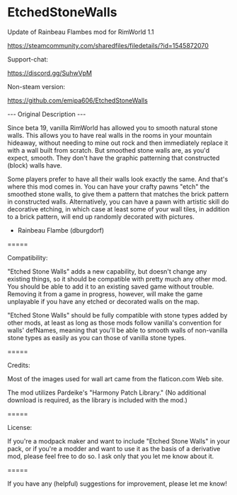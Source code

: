 # EtchedStoneWalls

Update of Rainbeau Flambes mod for RimWorld 1.1

https://steamcommunity.com/sharedfiles/filedetails/?id=1545872070

Support-chat:

https://discord.gg/SuhwVpM

Non-steam version:

https://github.com/emipa606/EtchedStoneWalls
	
--- Original Description ---

Since beta 19, vanilla RimWorld has allowed you to smooth natural stone walls. This allows you to have real walls in the rooms in your mountain hideaway, without needing to mine out rock and then immediately replace it with a wall built from scratch. But smoothed stone walls are, as you'd expect, smooth. They don't have the graphic patterning that constructed (block) walls have. 

Some players prefer to have all their walls look exactly the same. And that's where this mod comes in. You can have your crafty pawns "etch" the smoothed stone walls, to give them a pattern that matches the brick pattern in constructed walls. Alternatively, you can have a pawn with artistic skill do decorative etching, in which case at least some of your wall tiles, in addition to a brick pattern, will end up randomly decorated with pictures.

- Rainbeau Flambe (dburgdorf)

=====

Compatibility:

"Etched Stone Walls" adds a new capability, but doesn't change any existing things, so it should be compatible with pretty much any other mod. You should be able to add it to an existing saved game without trouble. Removing it from a game in progress, however, will make the game unplayable if you have any etched or decorated walls on the map.

"Etched Stone Walls" should be fully compatible with stone types added by other mods, at least as long as those mods follow vanilla's convention for walls' defNames, meaning that you'll be able to smooth walls of non-vanilla stone types as easily as you can those of vanilla stone types.

=====

Credits:

Most of the images used for wall art came from the flaticon.com Web site.

The mod utilizes Pardeike's "Harmony Patch Library." (No additional download is required, as the library is included with the mod.)

=====

License:

If you're a modpack maker and want to include "Etched Stone Walls" in your pack, or if you're a modder and want to use it as the basis of a derivative mod, please feel free to do so. I ask only that you let me know about it. 

=====

If you have any (helpful) suggestions for improvement, please let me know!
